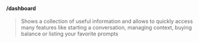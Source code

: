 #### /dashboard
> Shows a collection of useful information and allows to quickly access many features like starting a conversation, managing context, buying balance or listing your favorite prompts